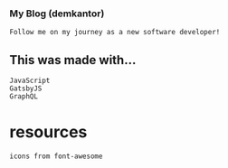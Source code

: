###  My Blog (demkantor)
    Follow me on my journey as a new software developer!

## This was made with...
    JavaScript
    GatsbyJS
    GraphQL




# resources
    icons from font-awesome

